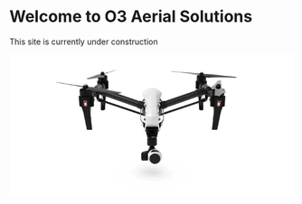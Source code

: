 <html>

<body>
  <h1>Welcome to O3 Aerial Solutions</h1>
  <p>This site is currently under construction</p>
  <img src="docs/assets/SpxP.gif" alt="hi" class="inline"/>

</body>

</html>
